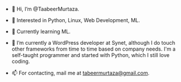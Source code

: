 - 👋 Hi, I’m @TaabeerMurtaza.
- 👀 Interested in Python, Linux, Web Development, ML.
- 🌱 Currently learning ML.
- 💞️ I’m currently a WordPress developer at Synet, although I do touch other frameworks from time to time based on company needs. I'm a self-taught programmer and started with Python, which I still love coding.

- 📫 For contacting, mail me at tabeermurtaza@gmail.com.

